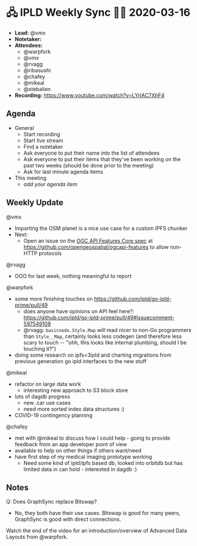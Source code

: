 # 🖧 IPLD Weekly Sync 🙌🏽 2020-03-16

- **Lead:** @vmx
- **Notetaker:**
- **Attendees:**
  - @warpfork
  - @vmx
  - @rvagg
  - @ribasushi
  - @chafey
  - @mikeal
  - @stebalien
- **Recording:** https://www.youtube.com/watch?v=LYrIAC7XhF4


## Agenda

- General
  - Start recording
  - Start live stream
  - Find a notetaker
  - Ask everyone to put their name into the list of attendees
  - Ask everyone to put their items that they've been working on the past two weeks (should be done prior to the meeting)
  - Ask for last minute agenda items
- This meeting
  - _add your agenda item_


## Weekly Update

@vmx
 - Importing the OSM planet is a nice use case for a custom IPFS chunker
 - Next:
     - Open an issue on the [OGC API Features Core spec](http://docs.opengeospatial.org/is/17-069r3/17-069r3.html) at https://github.com/opengeospatial/ogcapi-features to allow non-HTTP protocols

@rvagg
 - OOO for last week, nothing meaningful to report

@warpfork
 - some more finishing touches on https://github.com/ipld/go-ipld-prime/pull/49
     - does anyone have opinions on API feel here?: https://github.com/ipld/go-ipld-prime/pull/49#issuecomment-597549108
     - @rvagg: `basicnode.Style.Map` _will_ read nicer to non-Go programmers than `Style__Map`, certainly looks less codegen (and therefore less scary to touch -- "ohh, this looks like internal plumbing, should I be touching it?")
 - doing some research on ipfs<3ipld and charting migrations from previous generation go ipld interfaces to the new stuff

@mikeal
 - refactor on large data work
     - interesting new approach to S3 block store
 - lots of dagdb progress
     - new .car use cases
     - need more sorted index data structures :)
 - COVID-19 contingency planning

@chafey
 - met with @mikeal to discuss how I could help - going to provide feedback from an app developer point of view
 - available to help on other things if others want/need
 - have first step of my medical imaging prototype working
     - Need some kind of ipld/ipfs based db, looked into orbitdb but has limited data in can hold - interested in dagdb :)


## Notes

<!-- After each call, the notetaker submits a PR to https://github.com/ipld/team-mgmt to store the notes on the meeting-notes folder -->

Q: Does GraphSync replace Bitswap?
  - No, they both have their use cases. Bitswap is good for many peers, GraphSync is good with direct connections.

Watch the end of the video for an introduction/overview of Advanced Data Layouts from @warpfork. 
